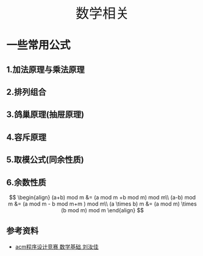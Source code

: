 <p style="text-align: center;font-size:35px">数学相关</p>


# 一些常用公式

## 1.加法原理与乘法原理


## 2.排列组合

## 3.鸽巢原理(抽屉原理)

## 4.容斥原理

## 5.取模公式(同余性质)

## 6.余数性质

$$
$$

$$
\begin{align}
(a+b) mod m &= (a mod m +b mod m) mod m\\
(a-b) mod m &= (a mod m - b mod m+m ) mod m\\
(a \times b) m &= (a mod m) \times (b mod m) mod m
\end{align}
$$

## 参考资料

 - [acm程序设计竞赛 数学基础 刘汝佳](https://wenku.baidu.com/view/2ea2ad1aa8114431b90dd8ab.html?sxts=15487402714290)
